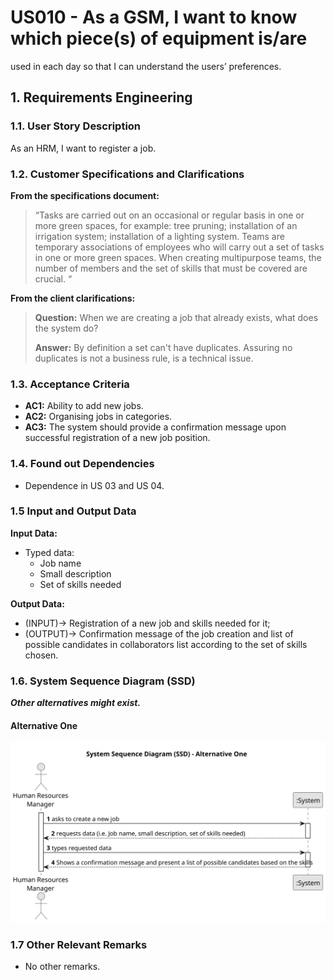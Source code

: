 # US010 -  As a GSM, I want to know which piece(s) of equipment is/are
used in each day so that I can understand the users’ preferences.


## 1. Requirements Engineering

### 1.1. User Story Description

As an HRM, I want to register a job.

### 1.2. Customer Specifications and Clarifications 

**From the specifications document:**

>	“Tasks are carried out on an occasional or regular basis in one or more green spaces, for example: tree pruning; installation of an irrigation system; installation of a lighting system.
Teams are temporary associations of employees who will carry out a set of tasks in one or more green spaces. When creating multipurpose teams, the number of members and the set of skills that must be covered are crucial. “


**From the client clarifications:**

> **Question:** When we are creating a job that already exists, what does the system do?
>
> **Answer:** By definition a set can't have duplicates. Assuring no duplicates is not a business rule, is a technical issue.


### 1.3. Acceptance Criteria

* **AC1:** Ability to add new jobs.
* **AC2:** Organising jobs in categories.
* **AC3:** The system should provide a confirmation message upon successful registration of a new job position.

### 1.4. Found out Dependencies

* Dependence in US 03 and US 04.
### 1.5 Input and Output Data

**Input Data:**

* Typed data:
    * Job name
    * Small description
    * Set of skills needed


**Output Data:**

* (INPUT)-> Registration of a new job and skills needed for it;
*  (OUTPUT)-> Confirmation message of the job creation and list of possible candidates in collaborators list according to the set of skills chosen.


### 1.6. System Sequence Diagram (SSD)

**_Other alternatives might exist._**

#### Alternative One

![System Sequence Diagram - Alternative One](svg/us002-system-sequence-diagram-alternative-one.svg)

### 1.7 Other Relevant Remarks

* No other remarks.